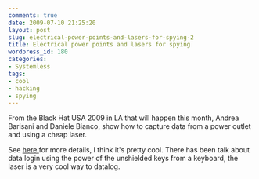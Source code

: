 ```yaml
---
comments: true
date: 2009-07-10 21:25:20
layout: post
slug: electrical-power-points-and-lasers-for-spying-2
title: Electrical power points and lasers for spying
wordpress_id: 180
categories:
- Systemless
tags:
- cool
- hacking
- spying
---
```


From the Black Hat USA 2009 in LA that will happen this month, Andrea Barisani and Daniele Bianco, show how to capture data from a power outlet and using a cheap laser.

See [here ](http://www.networkworld.com/news/2009/070909-electrical-data-theft.html?hpg1=bn&source=NWWNLE_nlt_security_2009-07-10)for more details, I think it's pretty cool. There has been talk about data login using the power of the unshielded keys from a keyboard, the laser is a very cool way to datalog.
